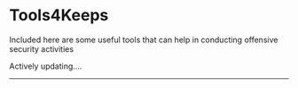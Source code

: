# Tools4Keeps

Included here are some useful tools that can help in conducting offensive security activities

Actively updating....

____________________________________________________________________________________________________________________________________________

